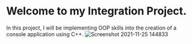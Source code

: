 # Welcome to my Integration Project.

In this project, I will be implementing OOP skills into the creation of a console application using C++. 
![Screenshot 2021-11-25 144833](https://user-images.githubusercontent.com/74120068/143496059-7f51e6f5-1775-4d9d-a446-c4d41ed59a19.png)
